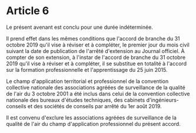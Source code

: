 # Article 6

Le présent avenant est conclu pour une durée indéterminée.

Il prend effet dans les mêmes conditions que l'accord de branche du 31 octobre 2019 qu'il vise à réviser et à compléter, le premier jour du mois civil suivant la date de publication de l'arrêté d'extension au Journal officiel. À compter de son extension, à l'instar de l'accord de branche du 31 octobre 2019 qu'il vise à réviser et à compléter, il se substitue en totalité à l'accord sur la formation professionnelle et l'apprentissage du 25 juin 2015.

Le champ d'application territorial et professionnel de la convention collective nationale des associations agréées de surveillance de la qualité de l'air du 3 octobre 2001 a été inclus dans celui de la convention collective nationale des bureaux d'études techniques, des cabinets d'ingénieurs-conseils et des sociétés de conseils par arrêté du 1er août 2019.

Il est convenu d'exclure les associations agréées de surveillance de la qualité de l'air du champ d'application professionnel du présent accord.

